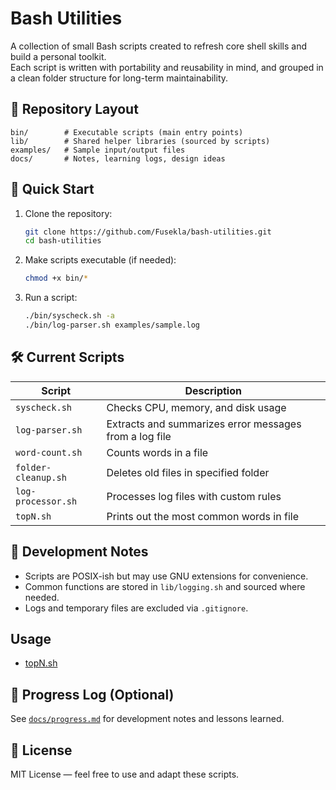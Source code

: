 # Bash Utilities

A collection of small Bash scripts created to refresh core shell skills and build a personal toolkit.  
Each script is written with portability and reusability in mind, and grouped in a clean folder structure for long-term maintainability.

## 📂 Repository Layout
```
bin/        # Executable scripts (main entry points)
lib/        # Shared helper libraries (sourced by scripts)
examples/   # Sample input/output files
docs/       # Notes, learning logs, design ideas
```

## 🚀 Quick Start
1. Clone the repository:
   ```bash
   git clone https://github.com/Fusekla/bash-utilities.git
   cd bash-utilities
   ```

2. Make scripts executable (if needed):
   ```bash
   chmod +x bin/*
   ```

3. Run a script:
   ```bash
   ./bin/syscheck.sh -a
   ./bin/log-parser.sh examples/sample.log
   ```

## 🛠 Current Scripts
| Script            | Description                                           |
|-------------------|-------------------------------------------------------|
| `syscheck.sh`     | Checks CPU, memory, and disk usage                    |
| `log-parser.sh`   | Extracts and summarizes error messages from a log file|
| `word-count.sh`   | Counts words in a file                                 |
| `folder-cleanup.sh`  | Deletes old files in specified folder                 |
| `log-processor.sh`| Processes log files with custom rules                  |
| `topN.sh`          | Prints out the most common words in file               |

## 📝 Development Notes
- Scripts are POSIX-ish but may use GNU extensions for convenience.
- Common functions are stored in `lib/logging.sh` and sourced where needed.
- Logs and temporary files are excluded via `.gitignore`.

## Usage
- [topN.sh](./docs/usage/topN.md)

## 📅 Progress Log (Optional)
See [`docs/progress.md`](docs/progress.md) for development notes and lessons learned.

## 📜 License
MIT License — feel free to use and adapt these scripts.